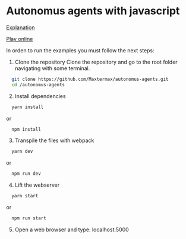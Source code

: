 # Autonomus agents with javascript
[Explanation](https://slides.com/maxtermax/deck-99fb5e73-1617-4f84-ba87-8e2777998eea/fullscreen)

[Play online](https://byteflow.herokuapp.com/)

In orden to run the examples you must follow the next steps:

1. Clone the repository
  Clone the repository and go to the root folder navigating with some terminal.
  ```sh
    git clone https://github.com/Maxtermax/autonomus-agents.git
    cd /autonomus-agents
  ```
2. Install dependencies
  ```sh  
    yarn install
  ```
  or 
  ```sh  
    npm install
  ```
3. Transpile the files with webpack
  ```sh  
    yarn dev
  ```
  or 
  ```sh  
    npm run dev
  ```  
4. Lift the webserver 
  ```sh  
    yarn start
  ```
  or 
  ```sh  
    npm run start
  ```  
5. Open a web browser and type: localhost:5000
